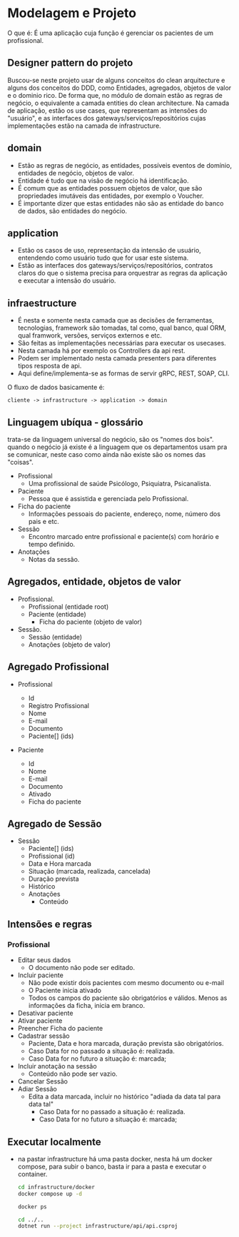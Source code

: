 # Modelagem e Projeto

O que é:
É uma aplicação cuja função é gerenciar os pacientes de um profissional.

## Designer pattern do projeto

Buscou-se neste projeto usar de alguns conceitos do clean arquitecture e alguns dos conceitos do DDD, como Entidades, agregados, objetos de valor e o dominio rico.
De forma que, no módulo de domain estão as regras de negócio, o equivalente a camada entities do clean architecture.
Na camada de aplicação, estão os use cases, que representam as intensões do "usuário", e as interfaces dos gateways/serviços/repositórios cujas implementações estão na camada de infrastructure.

## domain

- Estão as regras de negócio, as entidades, possíveis eventos de domínio, entidades de negócio, objetos de valor.
- Entidade é tudo que na visão de negócio há identificação.
- É comum que as entidades possuem objetos de valor, que são propriedades imutáveis das entidades, por exemplo o Voucher.
- É importante dizer que estas entidades não são as entidade do banco de dados, são entidades do negócio.

## application

- Estão os casos de uso, representação da intensão de usuário, entendendo como usuário tudo que for usar este sistema.
- Estão as interfaces dos gateways/serviços/repositórios, contratos claros do que o sistema precisa para orquestrar as regras da aplicação e executar a intensão do usuário.

## infraestructure

- É nesta e somente nesta camada que as decisões de ferramentas, tecnologias, framework são tomadas, tal como, qual banco, qual ORM, qual framwork, versões, serviços externos e etc.
- São feitas as implementações necessárias para executar os usecases.
- Nesta camada há por exemplo os Controllers da api rest.
- Podem ser implementado nesta camada presenters para diferentes tipos resposta de api.
- Aqui define/implementa-se as formas de servir gRPC, REST, SOAP, CLI.

O fluxo de dados basicamente é:

```cliente -> infrastructure -> application -> domain```

## Linguagem ubíqua - glossário

trata-se da linguagem universal do negócio, são os "nomes dos bois".
quando o negócio já existe é a linguagem que os departamentos usam pra se comunicar, neste caso como ainda não existe são os nomes das "coisas".

- Profissional
  - Uma profissional de saúde Psicólogo, Psiquiatra, Psicanalista.
- Paciente
  - Pessoa que é assistida e gerenciada pelo Profissional.
- Ficha do paciente
  - Informações pessoais do paciente, endereço, nome, número dos pais e etc.
- Sessão
  - Encontro marcado entre profissional e paciente(s) com horário e tempo definido.
- Anotações
  - Notas da sessão.

## Agregados, entidade, objetos de valor

- Profissional.
  - Profissional (entidade root)
  - Paciente (entidade)
    - Ficha do paciente (objeto de valor)
- Sessão.
  - Sessão (entidade)
  - Anotações (objeto de valor)

## Agregado Profissional

- Profissional
  - Id
  - Registro Profissional
  - Nome
  - E-mail
  - Documento
  - Paciente[] (ids)

- Paciente
  - Id
  - Nome
  - E-mail
  - Documento
  - Ativado
  - Ficha do paciente

## Agregado de Sessão

- Sessão
  - Paciente[] (ids)
  - Profissional (id)
  - Data e Hora marcada
  - Situação (marcada, realizada, cancelada)
  - Duração prevista
  - Histórico
  - Anotações
    - Conteúdo

## Intensões e regras

### Profissional

- Editar seus dados
  - O documento não pode ser editado.
- Incluir paciente
  - Não pode existir dois pacientes com mesmo documento ou e-mail
  - O Paciente inicia ativado
  - Todos os campos do paciente são obrigatórios e válidos. Menos as informações da ficha, inicia em branco.
- Desativar paciente
- Ativar paciente
- Preencher Ficha do paciente
- Cadastrar sessão
  - Paciente, Data e hora marcada, duração prevista são obrigatórios.
  - Caso Data for no passado a situação é:  realizada.
  - Caso Data for no futuro a situação é: marcada;
- Incluir anotação na sessão
  - Conteúdo não pode ser vazio.
- Cancelar Sessão
- Adiar Sessão
  - Edita a data marcada, incluir no histórico "adiada da data tal para data tal"
    - Caso Data for no passado a situação é:  realizada.
    - Caso Data for no futuro a situação é: marcada;

## Executar localmente

- na pastar infrastructure há uma pasta docker, nesta há um docker compose, para subir o banco, basta ir para a pasta e executar o container.

  ```bash
  cd infrastructure/docker
  docker compose up -d
  ```

  ```bash
  docker ps
  ```

  ```bash
  cd ../..
  dotnet run --project infrastructure/api/api.csproj
  ```
